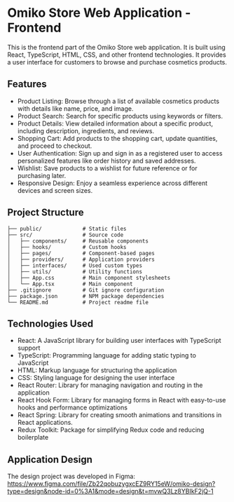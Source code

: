 # Omiko Store Web Application - Frontend

This is the frontend part of the Omiko Store web application. It is built using React, TypeScript, HTML, CSS, and other frontend technologies. It provides a user interface for customers to browse and purchase cosmetics products.

## Features

- Product Listing: Browse through a list of available cosmetics products with details like name, price, and image.
- Product Search: Search for specific products using keywords or filters.
- Product Details: View detailed information about a specific product, including description, ingredients, and reviews.
- Shopping Cart: Add products to the shopping cart, update quantities, and proceed to checkout.
- User Authentication: Sign up and sign in as a registered user to access personalized features like order history and saved addresses.
- Wishlist: Save products to a wishlist for future reference or for purchasing later.
- Responsive Design: Enjoy a seamless experience across different devices and screen sizes.

## Project Structure

```
├── public/             # Static files
├── src/                # Source code
│   ├── components/     # Reusable components
│   ├── hooks/          # Custom hooks
│   ├── pages/          # Component-based pages
│   ├── providers/      # Application providers
│   ├── interfaces/     # Used custom types
│   ├── utils/          # Utility functions
│   ├── App.css         # Main component stylesheets
│   └── App.tsx         # Main component
├── .gitignore          # Git ignore configuration
├── package.json        # NPM package dependencies
└── README.md           # Project readme file
```

## Technologies Used

- React: A JavaScript library for building user interfaces with TypeScript support
- TypeScript: Programming language for adding static typing to JavaScript
- HTML: Markup language for structuring the application
- CSS: Styling language for designing the user interface
- React Router: Library for managing navigation and routing in the application
- React Hook Form: Library for managing forms in React with easy-to-use hooks and performance optimizations
- React Spring: Library for creating smooth animations and transitions in React applications.
- Redux Toolkit: Package for simplifying Redux code and reducing boilerplate

## Application Design

The design project was developed in Figma:
https://www.figma.com/file/Zb22qobuzygxcEZ9RY15eW/omiko-design?type=design&node-id=0%3A1&mode=design&t=mvwQ3Lz8YBIkF2jQ-1
